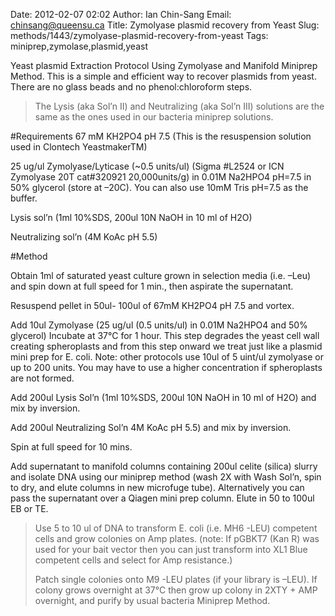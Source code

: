Date: 2012-02-07 02:02
Author: Ian Chin-Sang
Email: chinsang@queensu.ca
Title: Zymolyase plasmid recovery from Yeast
Slug: methods/1443/zymolyase-plasmid-recovery-from-yeast
Tags: miniprep,zymolase,plasmid,yeast

Yeast plasmid Extraction Protocol Using Zymolyase and Manifold Miniprep Method. This is a simple and efficient way to recover plasmids from yeast. There are no glass beads and no phenol:chloroform steps.




>The Lysis (aka Sol’n II)  and Neutralizing (aka Sol’n III) solutions are the same as the ones used in our bacteria miniprep solutions.


#Requirements
67 mM KH2PO4  pH 7.5 (This is the resuspension solution used in Clontech YeastmakerTM)

25 ug/ul Zymolyase/Lyticase  (~0.5 units/ul) (Sigma #L2524  or ICN Zymolyase 20T cat#320921 20,000units/g)  in 0.01M Na2HPO4  pH=7.5 in 50% glycerol (store at –20C). You can also use 10mM Tris pH=7.5 as the buffer.

Lysis sol’n (1ml 10%SDS, 200ul 10N NaOH in 10 ml of H2O)

Neutralizing sol’n (4M KoAc pH 5.5)

#Method

Obtain 1ml of saturated yeast culture grown in selection media (i.e. –Leu) and spin down at full speed for 1 min., then aspirate the supernatant.



Resuspend pellet in 50ul- 100ul of 67mM KH2PO4  pH 7.5 and vortex.



Add 10ul Zymolyase (25 ug/ul (0.5  units/ul) in 0.01M Na2HPO4 and 50% glycerol) Incubate at 37°C for 1 hour. This step degrades the yeast cell wall creating spheroplasts and from this step onward we treat just like a plasmid mini prep for E. coli. Note:  other protocols use 10ul of 5 uint/ul zymolyase or up to 200 units. You may have to use a higher concentration if spheroplasts are not formed.



Add 200ul Lysis Sol’n (1ml 10%SDS, 200ul 10N NaOH in 10 ml of H2O) and mix by inversion.



Add 200ul Neutralizing Sol’n 4M KoAc pH 5.5) and mix by inversion.



Spin at full speed for 10 mins.



Add supernatant to manifold columns containing 200ul celite (silica) slurry and isolate DNA using our miniprep method (wash 2X with Wash Sol’n, spin to dry, and elute columns in new microfuge tube). Alternatively you can pass the supernatant over a Qiagen mini prep column. Elute in 50 to 100ul EB or TE.


>Use 5 to 10 ul of DNA to transform E. coli (i.e. MH6 -LEU)  competent cells and grow colonies on Amp plates. (note: If pGBKT7 (Kan R) was used for your bait vector then you can just transform into XL1 Blue competent cells and select for  Amp resistance.)
>
>Patch single colonies onto M9 -LEU plates (if your library is –LEU). If colony grows overnight at 37°C then grow up colony in 2XTY + AMP overnight, and purify by usual bacteria Miniprep Method.




